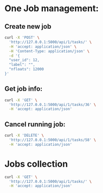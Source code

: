 # One Job management:

## Create new job

```bash
curl -X 'POST' \
  'http://127.0.0.1:5000/api/1/tasks/' \
  -H 'accept: application/json' \
  -H 'Content-Type: application/json' \
  -d '{
  "user_id": 12,
  "label": "",
  "nfloats": 12000
}'
```

## Get job info:
```bash
curl -X 'GET' \
  'http://127.0.0.1:5000/api/1/tasks/36' \
  -H 'accept: application/json'
```

## Cancel running job:
```bash
curl -X 'DELETE' \
  'http://127.0.0.1:5000/api/1/tasks/58' \
  -H 'accept: application/json'
```

# Jobs collection

```bash
curl -X 'GET' \
  'http://127.0.0.1:5000/api/1/tasks/' \
  -H 'accept: application/json'
```